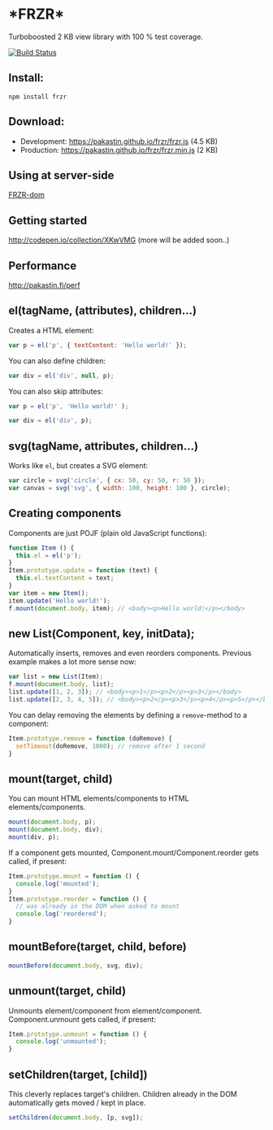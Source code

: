 # \*FRZR\*
Turboboosted 2 KB view library with 100 % test coverage.

[![Build Status](https://travis-ci.org/pakastin/frzr.svg?branch=master)](https://travis-ci.org/pakastin/frzr)

## Install:
```
npm install frzr
```

## Download:
- Development: https://pakastin.github.io/frzr/frzr.js (4.5 KB)
- Production: https://pakastin.github.io/frzr/frzr.min.js (2 KB)

## Using at server-side
[FRZR-dom](http://github.com/pakastin/frzr-dom)

## Getting started
http://codepen.io/collection/XKwVMG (more will be added soon..)

## Performance
http://pakastin.fi/perf

## el(tagName, (attributes), children...)
Creates a HTML element:
```js
var p = el('p', { textContent: 'Hello world!' });
```
You can also define children:
```js
var div = el('div', null, p);
```
You can also skip attributes:
```js
var p = el('p', 'Hello world!' );
```
```js
var div = el('div', p);
```

## svg(tagName, attributes, children...)
Works like `el`, but creates a SVG element:
```js
var circle = svg('circle', { cx: 50, cy: 50, r: 50 });
var canvas = svg('svg', { width: 100, height: 100 }, circle);
```

## Creating components
Components are just POJF (plain old JavaScript functions):
```js
function Item () {
  this.el = el('p');
}
Item.prototype.update = function (text) {
  this.el.textContent = text;
}
var item = new Item();
item.update('Hello world!');
f.mount(document.body, item); // <body><p>Hello world!</p></body>
```
## new List(Component, key, initData);
Automatically inserts, removes and even reorders components. Previous example makes a lot more sense now:
```js
var list = new List(Item);
f.mount(document.body, list);
list.update([1, 2, 3]); // <body><p>1</p><p>2</p><p>3</p></body>
list.update([2, 3, 4, 5]); // <body><p>2</p><p>3</p><p>4</p><p>5</p></body>
```
You can delay removing the elements by defining a `remove`-method to a component:
```js
Item.prototype.remove = function (doRemove) {
  setTimeout(doRemove, 1000); // remove after 1 second
}
```
## mount(target, child)
You can mount HTML elements/components to HTML elements/components.
```js
mount(document.body, p);
mount(document.body, div);
mount(div, p);
```
If a component gets mounted, Component.mount/Component.reorder gets called, if present:
```js
Item.prototype.mount = function () {
  console.log('mounted');
}
Item.prototype.reorder = function () {
  // was already in the DOM when asked to mount
  console.log('reordered');
}
```
## mountBefore(target, child, before)
```js
mountBefore(document.body, svg, div);
```
## unmount(target, child)
Unmounts element/component from element/component. Component.unmount gets called, if present: 
```js
Item.prototype.unmount = function () {
  console.log('unmounted');
}
```

## setChildren(target, [child])
This cleverly replaces target's children. Children already in the DOM automatically gets moved / kept in place.
```js
setChildren(document.body, [p, svg]);
```
